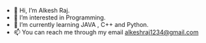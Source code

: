- 👋 Hi, I’m Alkesh Raj.
- 👀 I’m interested in Programming.
- 🌱 I’m currently learning JAVA , C++ and Python.
- 📫 You can reach me through my email alkeshraj1234@gmail.com

<!---
Alkeshraj1234/Alkeshraj1234 is a ✨ special ✨ repository because its `README.md` (this file) appears on your GitHub profile.
You can click the Preview link to take a look at your changes.
--->
